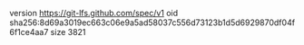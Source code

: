 version https://git-lfs.github.com/spec/v1
oid sha256:8d69a3019ec663c06e9a5ad58037c556d73123b1d5d6929870df04f6f1ce4aa7
size 3821
